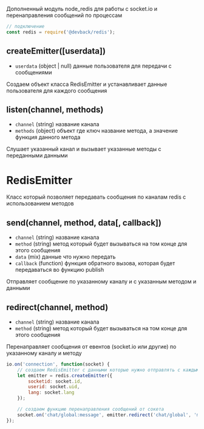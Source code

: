 Дополненный модуль node_redis для работы с socket.io и перенаправления сообщений по процессам

```js
// подключение
const redis = require('@devback/redis');
```

## createEmitter([userdata])

- `userdata` (object | null) данные пользователя для передачи с сообщениями

Создаем объект класса RedisEmitter и устанавливает данные пользователя для каждого сообщения

## listen(channel, methods)

- `channel` (string) название канала
- `methods` (object) объект где ключ название метода, а значение функция данного метода

Слушает указанный канал и вызывает указанные методы с переданными данными

# RedisEmitter

Класс который позволяет передавать сообщения по каналам redis с использованием методов

## send(channel, method, data[, callback])

- `channel` (string) название канала
- `method` (string) метод который будет вызываться на том конце для этого сообщения
- `data` (mix) данные что нужно передать
- `callback` (function) функция обратного вызова, которая будет передаваться во функцию publish

Отправляет сообщение по указанному каналу и с указанным методом и данными

## redirect(channel, method)

- `channel` (string) название канала
- `method` (string) метод который будет вызываться на том конце для этого сообщения

Перенаправляет сообщения от евентов (socket.io или другие) по указанному каналу и методу

```js
io.on('connection', function(socket) {
    // создаем RedisEmitter с данными которые нужно отправлять с каждым запросом
    let emitter = redis.createEmitter({
        socketid: socket.id,
        userid: socket.uid,
        lang: socket.lang
    });

    // создаем функцию перенаправления сообщений от сокета
    socket.on('chat/global:message', emitter.redirect('chat/global', 'message'));
});
```